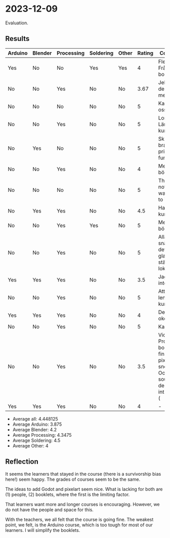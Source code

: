 # 2023-12-09

Evaluation.

## Results

Arduino|Blender|Processing|Soldering|Other|Rating|Comment
-------|-------|----------|---------|-----|------|-------------------------------------------
Yes    |No     |No        |Yes      |Yes  |4     |Flera lådor. Från bomm!
No     |No     |Yes       |No       |No   |3.67  |Jelp mer den nig met
No     |No     |No        |No       |No   |5     |Kan vi lära oss Godot
No     |No     |Yes       |No       |No   |5     |Longer. Längre kurser
No     |Yes    |No        |No       |No   |5     |Skulle vara bra ifall 3d printerna funkar
No     |No     |Yes       |No       |No   |4     |Mer kurs böker
No     |No     |No        |No       |No   |5     |There is nothing I want you to improve
No     |Yes    |Yes       |No       |No   |4.5   |Ha mer kurser
No     |No     |Yes       |Yes      |No   |5     |Mer böcker
No     |No     |Yes       |No       |No   |5     |Alla är snäla och det är en glan stämning i lokalen :-)
Yes    |Yes    |Yes       |No       |No   |3.5   |Jag vet inte
No     |No     |Yes       |No       |No   |5     |Att ha lengre kurser
Yes    |Yes    |Yes       |No       |No   |4     |Den är okej gez
No     |No     |Yes       |No       |No   |5     |Kakor
No     |No     |Yes       |No       |No   |3.5   |Vid Processing borde det finnas pixelart snea gimp. Också sound deseing??? int vet ord :(
Yes    |Yes    |Yes       |No       |No   |4     |-

* Average all: 4.448125
* Average Arduino: 3.875
* Average Blender: 4.2 
* Average Processing: 4.3475
* Average Soldering: 4.5
* Average Other: 4

## Reflection

It seems the learners that stayed in the course (there is a survivorship
bias here!) seem happy. The grades of courses seem to be the same.

The ideas to add Godot and pixelart seem nice. What is lacking for both
are (1) people, (2) booklets, where the first is the limiting factor.

That learners want more and longer courses is encouraging.
However, we do not have the people and space for this.

With the teachers, we all felt that the course is going fine.
The weakest point, we felt, is the Arduino course,
which is too tough for most of our learners.
I will simplify the booklets.

